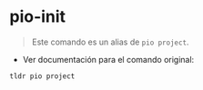 # pio-init

> Este comando es un alias de `pio project`.

- Ver documentación para el comando original:

`tldr pio project`
